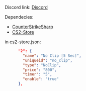 Discord link: [Discord]("https://discord.gg/mKWs2XKf2D")

Dependecies:

- [CounterStrikeSharp]("https://github.com/roflmuffin/CounterStrikeSharp")
- [CS2-Store]("https://github.com/schwarper/cs2-store")

in cs2-store.json:

```json
      "2": {
        "name": "No Clip [5 Sec]",
        "uniqueid": "no_clip",
        "type": "NoClip",
        "price": "800",
        "timer": "5",
        "enable": "true"
      },
```
